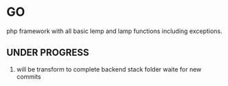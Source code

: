 # GO
php framework with all basic lemp and lamp functions including exceptions.
## UNDER PROGRESS
1. will be transform to complete backend stack folder waite for new commits
